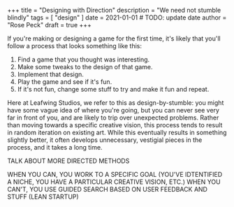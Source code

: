 +++
title = "Designing with Direction"
description = "We need not stumble blindly"
tags = [
	"design"
]
date = 2021-01-01 # TODO: update date
author = "Rose Peck"
draft = true
+++

If you're making or designing a game for the first time, it's likely that you'll follow a process that looks something like this:

1. Find a game that you thought was interesting.
2. Make some tweaks to the design of that game.
3. Implement that design.
4. Play the game and see if it's fun.
5. If it's not fun, change some stuff to try and make it fun and repeat.

Here at Leafwing Studios, we refer to this as design-by-stumble: you might have some vague idea of where you're going, but you can never see very far in front of you, and are likely to trip over unexpected problems.
Rather than moving towards a specific creative vision, this process tends to result in random iteration on existing art.
While this eventually results in something slightly better, it often develops unnecessary, vestigial pieces in the process, and it takes a long time.

TALK ABOUT MORE DIRECTED METHODS

WHEN YOU CAN, YOU WORK TO A SPECIFIC GOAL (YOU'VE IDTENTIFIED A NICHE, YOU HAVE A PARTICULAR CREATIVE VISION, ETC.)
WHEN YOU CAN'T, YOU USE GUIDED SEARCH BASED ON USER FEEDBACK AND STUFF (LEAN STARTUP)